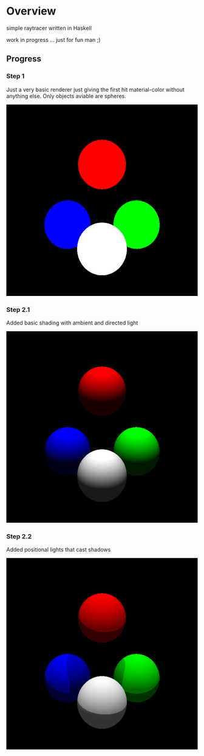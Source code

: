# Overview

simple raytracer written in Haskell

work in progress ... just for fun man ;)

## Progress

### Step 1
Just a very basic renderer just giving the first hit material-color without anything else.
Only objects aviable are spheres.

![version1](./progressImages/version1.png)

### Step 2.1
Added basic shading with ambient and directed light

![version2](./progressImages/version2.png)

### Step 2.2
Added positional lights that cast shadows

![version3](./progressImages/version3.png)
